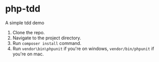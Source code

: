 # php-tdd

A simple tdd demo

1.  Clone the repo.
2.  Navigate to the project directory.
3.  Run `composer install` command.
4.  Run `vendor\bin\phpunit` if you're on windows, `vendor/bin/phpunit` if you're on mac.
